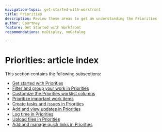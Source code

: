 ```yaml
---
navigation-topic: get-started-with-workfront
title: Priorities
description: Review these areas to get an understanding the Priorities area in Adobe Workfront.
author: Courtney
feature: Get Started with Workfront
recommendations: noDisplay, noCatalog

---
```

# Priorities: article index

This section contains the following subsections:

* [Get started with Priorities](/help/quicksilver/workfront-basics/priorities/get-started-with-priorities.md)
* [Filter and group your work in Priorities](/help/quicksilver/workfront-basics/priorities/filter-group-work-priorities.md)
* [Customize the Priorities worklist columns](/help/quicksilver/workfront-basics/priorities/customize-worklist-columns.md)
* [Prioritize important work items](/help/quicksilver/workfront-basics/priorities/prioritize-work-items.md)
* [Create tasks and issues in Priorities](/help/quicksilver/workfront-basics/priorities/create-task-issue-priorities.md)
* [Add and view updates in Priorities](/help/quicksilver/workfront-basics/priorities/add-view-updates-priorities.md)
* [Log time in Priorities](/help/quicksilver/workfront-basics/priorities/log-time-priorities.md)
* [Upload files in Priorities](/help/quicksilver/workfront-basics/priorities/upload-files-in-priorities.md)
* [Add and manage quick links in Priorities](/help/quicksilver/workfront-basics/priorities/quick-links-priorities.md)

<!--customize work list and create tasks and issues not in get started article -->
